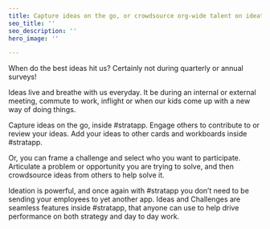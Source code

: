 ```yaml
---
title: Capture ideas on the go, or crowdsource org-wide talent on ideation challenges
seo_title: ''
seo_description: ''
hero_image: ''

---
```

When do the best ideas hit us?  Certainly not during quarterly or annual surveys! 

Ideas live and breathe with us everyday.  It be during an internal or external meeting, commute to work, inflight or when our kids come up with a new way of doing things.

Capture ideas on the go, inside #stratapp.  Engage others to contribute to or review your ideas.  Add your ideas to other cards and workboards inside #stratapp.

Or, you can frame a challenge and select who you want to participate.  Articulate a problem or opportunity you are trying to solve, and then crowdsource ideas from others to help solve it.

Ideation is powerful, and once again with #stratapp you don’t need to be sending your employees to yet another app.  Ideas and Challenges are seamless features inside #stratapp, that anyone can use to help drive performance on both strategy and day to day work.